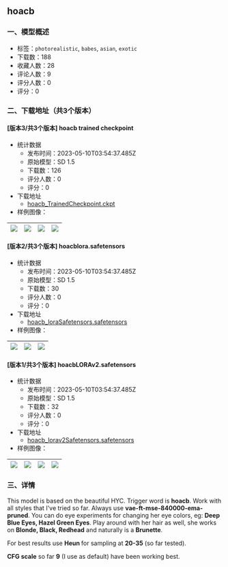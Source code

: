 ## hoacb
### 一、模型概述

- 标签：`photorealistic`, `babes`, `asian`, `exotic`
- 下载数：188
- 收藏人数：28
- 评论人数：9
- 评分人数：0
- 评分：0

### 二、下载地址（共3个版本）

#### [版本3/共3个版本] hoacb trained checkpoint

- 统计数据
  - 发布时间：2023-05-10T03:54:37.485Z
  - 原始模型：SD 1.5
  - 下载数：126
  - 评分人数：0
  - 评分：0
- 下载地址
  - [hoacb_TrainedCheckpoint.ckpt](https://civitai.com/api/download/models/9883)
- 样例图像：

| <img src="https://image.civitai.com/xG1nkqKTMzGDvpLrqFT7WA/75b3c0b6-697d-466b-3f19-b9c9dfe50400/width=450/96179.jpeg" /> | <img src="https://image.civitai.com/xG1nkqKTMzGDvpLrqFT7WA/6d3ae867-3d1f-427b-5c89-81fde7b46a00/width=450/96166.jpeg" /> | <img src="https://image.civitai.com/xG1nkqKTMzGDvpLrqFT7WA/5d53aa3c-c6e9-44da-adcf-4296cd16bb00/width=450/96164.jpeg" /> | <img src="https://image.civitai.com/xG1nkqKTMzGDvpLrqFT7WA/e3936b22-ddde-40cf-5cae-ee809af14000/width=450/96163.jpeg" /> |
| ---- | ---- | ---- | ---- |

#### [版本2/共3个版本] hoacblora.safetensors

- 统计数据
  - 发布时间：2023-05-10T03:54:37.485Z
  - 原始模型：SD 1.5
  - 下载数：30
  - 评分人数：0
  - 评分：0
- 下载地址
  - [hoacb_loraSafetensors.safetensors](https://civitai.com/api/download/models/9930)
- 样例图像：

| <img src="https://image.civitai.com/xG1nkqKTMzGDvpLrqFT7WA/fc47eb9a-89d9-47d5-1f43-e144065d9700/width=450/96655.jpeg" /> | <img src="https://image.civitai.com/xG1nkqKTMzGDvpLrqFT7WA/2a490510-c92c-4671-527c-eef5940dc500/width=450/96654.jpeg" /> | <img src="https://image.civitai.com/xG1nkqKTMzGDvpLrqFT7WA/d163d5a6-5d01-4597-60f6-ce6c4d656600/width=450/96653.jpeg" /> |
| ---- | ---- | ---- |

#### [版本1/共3个版本] hoacbLORAv2.safetensors

- 统计数据
  - 发布时间：2023-05-10T03:54:37.485Z
  - 原始模型：SD 1.5
  - 下载数：32
  - 评分人数：0
  - 评分：0
- 下载地址
  - [hoacb_lorav2Safetensors.safetensors](https://civitai.com/api/download/models/9939)
- 样例图像：

| <img src="https://image.civitai.com/xG1nkqKTMzGDvpLrqFT7WA/7e124ae0-1513-44d1-381d-5b989c4c9500/width=450/96765.jpeg" /> | <img src="https://image.civitai.com/xG1nkqKTMzGDvpLrqFT7WA/b468cc00-c94b-4745-1b77-87e861924e00/width=450/96764.jpeg" /> | <img src="https://image.civitai.com/xG1nkqKTMzGDvpLrqFT7WA/54730c41-7404-46c8-7b6c-409bc6a53500/width=450/96763.jpeg" /> | <img src="https://image.civitai.com/xG1nkqKTMzGDvpLrqFT7WA/d1cb0dee-caa9-4756-198d-45715b242000/width=450/96762.jpeg" /> |
| ---- | ---- | ---- | ---- |


### 三、详情
<p>This model is based on the beautiful HYC. Trigger word is <strong>hoacb</strong>. Work with all styles that I've tried so far. Always use <strong>vae-ft-mse-840000-ema-pruned</strong>. You can do eye experiments for changing her eye colors, eg: <strong>Deep Blue Eyes, Hazel Green Eyes</strong>. Play around with her hair as well, she works on <strong>Blonde, Black, Redhead</strong> and naturally is a <strong>Brunette</strong>.</p><p></p><p>For best results use <strong>Heun </strong>for sampling at <strong>20-35</strong> (so far tested).</p><p></p><p><strong>CFG scale</strong> so far <strong>9</strong> (I use as default) have been working best.</p>